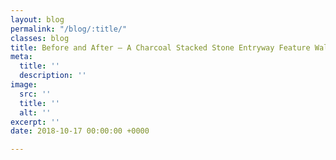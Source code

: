 ```yaml
---
layout: blog
permalink: "/blog/:title/"
classes: blog
title: Before and After – A Charcoal Stacked Stone Entryway Feature Wall
meta:
  title: ''
  description: ''
image:
  src: ''
  title: ''
  alt: ''
excerpt: ''
date: 2018-10-17 00:00:00 +0000

---
```

